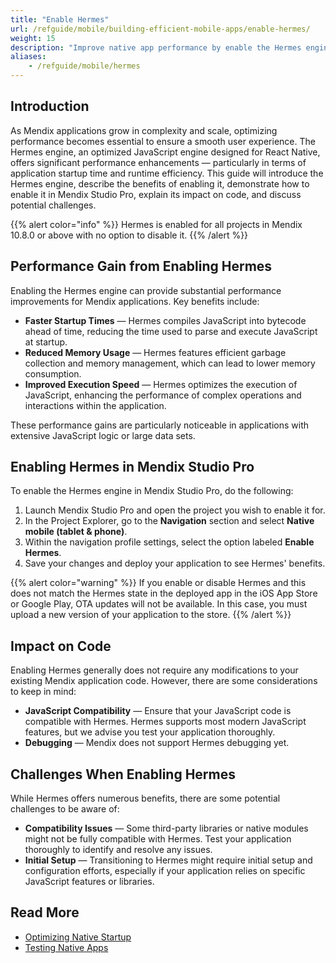 ```yaml
---
title: "Enable Hermes"
url: /refguide/mobile/building-efficient-mobile-apps/enable-hermes/
weight: 15
description: "Improve native app performance by enable the Hermes engine."
aliases:
    - /refguide/mobile/hermes
---
```


## Introduction

As Mendix applications grow in complexity and scale, optimizing performance becomes essential to ensure a smooth user experience. The Hermes engine, an optimized JavaScript engine designed for React Native, offers significant performance enhancements — particularly in terms of application startup time and runtime efficiency. This guide will introduce the Hermes engine, describe the benefits of enabling it, demonstrate how to enable it in Mendix Studio Pro, explain its impact on code, and discuss potential challenges.

{{% alert color="info" %}}
Hermes is enabled for all projects in Mendix 10.8.0 or above with no option to disable it.
{{% /alert %}}

## Performance Gain from Enabling Hermes

Enabling the Hermes engine can provide substantial performance improvements for Mendix applications. Key benefits include:

* **Faster Startup Times** — Hermes compiles JavaScript into bytecode ahead of time, reducing the time used to parse and execute JavaScript at startup.
* **Reduced Memory Usage** — Hermes features efficient garbage collection and memory management, which can lead to lower memory consumption.
* **Improved Execution Speed** — Hermes optimizes the execution of JavaScript, enhancing the performance of complex operations and interactions within the application.

These performance gains are particularly noticeable in applications with extensive JavaScript logic or large data sets.

## Enabling Hermes in Mendix Studio Pro

To enable the Hermes engine in Mendix Studio Pro, do the following:

1. Launch Mendix Studio Pro and open the project you wish to enable it for.
1. In the Project Explorer, go to the **Navigation** section and select **Native mobile (tablet & phone)**.
1. Within the navigation profile settings, select the option labeled **Enable Hermes**.
1. Save your changes and deploy your application to see Hermes' benefits.

{{% alert color="warning" %}}
If you enable or disable Hermes and this does not match the Hermes state in the deployed app in the iOS App Store or Google Play, OTA updates will not be available. In this case, you must upload a new version of your application to the store.
{{% /alert %}}

## Impact on Code

Enabling Hermes generally does not require any modifications to your existing Mendix application code. However, there are some considerations to keep in mind:

* **JavaScript Compatibility** — Ensure that your JavaScript code is compatible with Hermes. Hermes supports most modern JavaScript features, but we advise you test your application thoroughly.
* **Debugging** — Mendix does not support Hermes debugging yet.

## Challenges When Enabling Hermes

While Hermes offers numerous benefits, there are some potential challenges to be aware of:

* **Compatibility Issues** — Some third-party libraries or native modules might not be fully compatible with Hermes. Test your application thoroughly to identify and resolve any issues.
* **Initial Setup** — Transitioning to Hermes might require initial setup and configuration efforts, especially if your application relies on specific JavaScript features or libraries.

## Read More
  
* [Optimizing Native Startup](/refguide/mobile/building-efficient-mobile-apps/native-startup/)
* [Testing Native Apps](/refguide/mobile/distributing-mobile-apps/testing-mobile-apps/)
